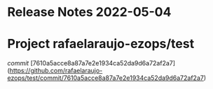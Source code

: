 # Release Notes 2022-05-04
# Project rafaelaraujo-ezops/test
*commit* [7610a5acce8a87a7e2e1934ca52da9d6a72af2a7] (https://github.com/rafaelaraujo-ezops/test/commit/7610a5acce8a87a7e2e1934ca52da9d6a72af2a7)
